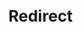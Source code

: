 ﻿---
layout: src/layouts/Redirect.astro
title: Redirect
redirect: https://yamldoc.liuyan.wang/docs/octopus-rest-api/cli/octopus-worker-polling-tentacle-list
pubDate:  2023-01-01
navSearch: false
navSitemap: false
navMenu: false
---
